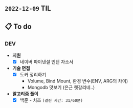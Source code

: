 ## `2022-12-09` TIL

## 📋 To do

### DEV

+ **지원**
  + [x] 네이버 파이낸셜 인턴 자소서

+ **기술 면접**
  + [x] 도커 정리하기
    + Volume, Bind Mount, 환경 변수(ENV, ARG의 차이)
    + Mongodb 맛보기 (은근 헷갈리네..)

+ **알고리즘 풀이**
  + [x] 백준 - 치즈 `(걸린 시간: 31/60분)`